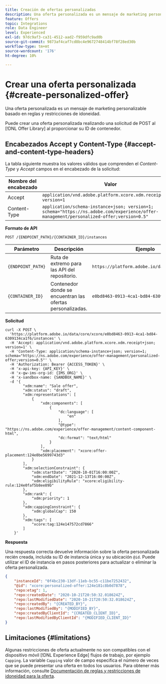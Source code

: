 ```yaml
---
title: Creación de ofertas personalizadas
description: Una oferta personalizada es un mensaje de marketing personalizable basado en reglas y restricciones de idoneidad.
feature: Offers
topic: Integrations
role: Data Engineer
level: Experienced
exl-id: 97dc9af3-ca31-4512-aad2-f959dfc9ad0b
source-git-commit: 9873af4caf7cd8bc4e9672748414bf78f28ed30b
workflow-type: tm+mt
source-wordcount: '176'
ht-degree: 10%

---
```


# Crear una oferta personalizada {#create-personalized-offer}

Una oferta personalizada es un mensaje de marketing personalizable basado en reglas y restricciones de idoneidad.

Puede crear una oferta personalizada realizando una solicitud de POST al [!DNL Offer Library] al proporcionar su ID de contenedor.

## Encabezados Accept y Content-Type {#accept-and-content-type-headers}

La tabla siguiente muestra los valores válidos que comprenden el *Content-Type* y *Accept* campos en el encabezado de la solicitud:

| Nombre del encabezado | Valor |
| ----------- | ----- |
| Accept | `application/vnd.adobe.platform.xcore.xdm.receipt+json; version=1` |
| Content-Type | `application/schema-instance+json; version=1;  schema="https://ns.adobe.com/experience/offer-management/personalized-offer;version=0.5"` |

**Formato de API**

```http
POST /{ENDPOINT_PATH}/{CONTAINER_ID}/instances
```

| Parámetro | Descripción | Ejemplo |
| --------- | ----------- | ------- |
| `{ENDPOINT_PATH}` | Ruta de extremo para las API del repositorio. | `https://platform.adobe.io/data/core/xcore/` |
| `{CONTAINER_ID}` | Contenedor donde se encuentran las ofertas personalizadas. | `e0bd8463-0913-4ca1-bd84-6309134ca1f6` |

**Solicitud**

```shell
curl -X POST \
  'https://platform.adobe.io/data/core/xcore/e0bd8463-0913-4ca1-bd84-6309134ca1f6/instances' \
  -H 'Accept: application/vnd.adobe.platform.xcore.xdm.receipt+json; version=1' \
  -H 'Content-Type: application/schema-instance+json; version=1;  schema="https://ns.adobe.com/experience/offer-management/personalized-offer;version=0.5"' \
  -H 'Authorization: Bearer {ACCESS_TOKEN}' \
  -H 'x-api-key: {API_KEY}' \
  -H 'x-gw-ims-org-id: {IMS_ORG}' \
  -H 'x-sandbox-name: {SANDBOX_NAME}' \
  -d '{
        "xdm:name": "Sale offer",
        "xdm:status": "draft",
        "xdm:representations": [
            {
                "xdm:components": [
                    {
                        "dc:language": [
                            "en"
                        ],
                        "@type": "https://ns.adobe.com/experience/offer-management/content-component-html",
                        "dc:format": "text/html"
                    }
                ],
                "xdm:placement": "xcore:offer-placement:124e0be5699743d3"
            }
        ],
        "xdm:selectionConstraint": {
            "xdm:startDate": "2020-10-01T16:00:00Z",
            "xdm:endDate": "2021-12-13T16:00:00Z",
            "xdm:eligibilityRule": "xcore:eligibility-rule:124e0faf5b8ee89b"
        },
        "xdm:rank": {
            "xdm:priority": 1
        },
        "xdm:cappingConstraint": {
            "xdm:globalCap": 150
        },
        "xdm:tags": [
            "xcore:tag:124e147572cd7866"
        ]
    }'
```

**Respuesta**

Una respuesta correcta devuelve información sobre la oferta personalizada recién creada, incluida su ID de instancia única y su ubicación `@id`. Puede utilizar el ID de instancia en pasos posteriores para actualizar o eliminar la oferta personalizada.

```json
{
    "instanceId": "0f4bc230-13df-11eb-bc55-c11be7252432",
    "@id": "xcore:personalized-offer:124e181c8b0d7878",
    "repo:etag": 1,
    "repo:createdDate": "2020-10-21T20:50:32.018624Z",
    "repo:lastModifiedDate": "2020-10-21T20:50:32.018624Z",
    "repo:createdBy": "{CREATED_BY}",
    "repo:lastModifiedBy": "{MODIFIED_BY}",
    "repo:createdByClientId": "{CREATED_CLIENT_ID}",
    "repo:lastModifiedByClientId": "{MODIFIED_CLIENT_ID}"
}
```

## Limitaciones {#limitations}

Algunas restricciones de oferta actualmente no son compatibles con el dispositivo móvil [!DNL Experience Edge] flujos de trabajo, por ejemplo `Capping`. La variable `Capping` valor de campo especifica el número de veces que se puede presentar una oferta en todos los usuarios. Para obtener más información, consulte [Documentación de reglas y restricciones de idoneidad para la oferta](../../../offer-library/creating-personalized-offers.md).